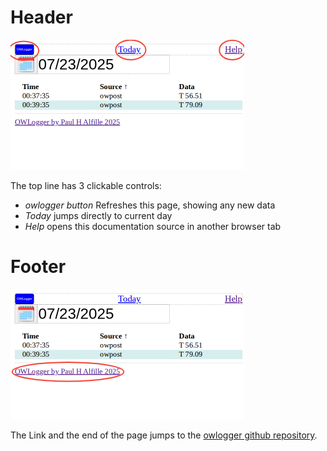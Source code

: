 # Header

![partial_top](partial_top.png)

The top line has 3 clickable controls:

* *owlogger button* Refreshes this page, showing any new data
* *Today* jumps directly to current day
* *Help* opens this documentation source in another browser tab

# Footer

![partial_foot](partial_foot.png)

The Link and the end of the page jumps to the [owlogger github repository](https://github.com/alfille/owlogger).

